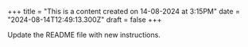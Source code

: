 +++
title = "This is a content created on 14-08-2024 at 3:15PM"
date = "2024-08-14T12:49:13.300Z"
draft = false
+++

  Update the README file with new instructions.
        